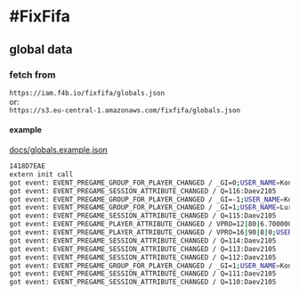 # \#FixFifa

## global data

### fetch from

`https://iam.f4b.io/fixfifa/globals.json`  
or:  
`https://s3.eu-central-1.amazonaws.com/fixfifa/globals.json`  

#### example

[docs/globals.example.json](./docs/globals.example.json)

```bash
1418D7EAE
extern init call
got event: EVENT_PREGAME_GROUP_FOR_PLAYER_CHANGED / _GI=0;USER_NAME=Konry11:Daev2105
got event: EVENT_PREGAME_SESSION_ATTRIBUTE_CHANGED / Q=116:Daev2105
got event: EVENT_PREGAME_GROUP_FOR_PLAYER_CHANGED / _GI=-1;USER_NAME=Konry11:Daev2105
got event: EVENT_PREGAME_GROUP_FOR_PLAYER_CHANGED / _GI=1;USER_NAME=Lurienne:Daev2105
got event: EVENT_PREGAME_SESSION_ATTRIBUTE_CHANGED / Q=115:Daev2105
got event: EVENT_PREGAME_PLAYER_ATTRIBUTE_CHANGED / VPRO=12|80|6.700000|1;USER_NAME=Konry11:Konry11
got event: EVENT_PREGAME_PLAYER_ATTRIBUTE_CHANGED / VPRO=16|90|8|0;USER_NAME=Lurienne:Lurienne
got event: EVENT_PREGAME_SESSION_ATTRIBUTE_CHANGED / Q=114:Daev2105
got event: EVENT_PREGAME_SESSION_ATTRIBUTE_CHANGED / Q=113:Daev2105
got event: EVENT_PREGAME_SESSION_ATTRIBUTE_CHANGED / Q=112:Daev2105
got event: EVENT_PREGAME_GROUP_FOR_PLAYER_CHANGED / _GI=1;USER_NAME=Konry11:Daev2105
got event: EVENT_PREGAME_SESSION_ATTRIBUTE_CHANGED / Q=111:Daev2105
got event: EVENT_PREGAME_SESSION_ATTRIBUTE_CHANGED / Q=110:Daev2105
```
